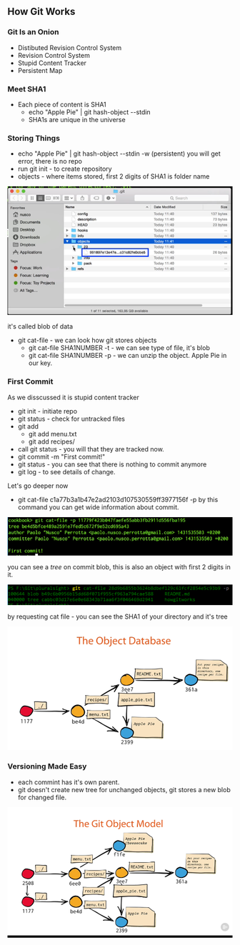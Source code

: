 ## How Git Works 
### Git Is an Onion
* Distibuted Revision Control System
* Revision Control System
* Stupid Content Tracker
* Persistent Map 

### Meet SHA1 

* Each piece of content is SHA1 
  * echo "Apple Pie" | git hash-object --stdin
  * SHA1s are unique in the universe 
  
### Storing Things
* echo "Apple Pie" | git hash-object --stdin -w (persistent)
you will get error, there is no repo
* run git init - to create repository
* objects - where items stored, first 2 digits of SHA1 is folder name

![img](https://github.com/Bes0n/pluralsight/blob/master/howgitworks/images/img1.PNG)

it's called blob of data

* git cat-file - we can look how git stores objects 
  * git cat-file SHA1NUMBER -t - we can see type of file, it's blob
  * git cat-file SHA1NUMBER -p - we can unzip the object. Apple Pie in our key. 
  
### First Commit 
As we disscussed it is stupid content tracker
* git init - initiate repo 
* git status - check for untracked files 
* git add
  * git add menu.txt
  * git add recipes/
* call git status - you will that they are tracked now. 
* git commit -m "First commit!"
* git status - you can see that there is nothing to commit anymore 
* git log - to see details of change. 

Let's go deeper now
* git cat-file c1a77b3a1b47e2ad2103d107530559ff3977156f -p
by this command you can get wide information about commit. 

![img](https://github.com/Bes0n/pluralsight/blob/master/howgitworks/images/img2.PNG)

you can see a *tree* on commit blob, this is also an object with first 2 digits in it. 

![img](https://github.com/Bes0n/pluralsight/blob/master/howgitworks/images/img3.PNG)

by requesting cat file - you can see the SHA1 of your directory and it's tree 

![img](https://github.com/Bes0n/pluralsight/blob/master/howgitworks/images/img4.PNG)

### Versioning Made Easy 
* each commint has it's own parent. 
* git doesn't create new tree for unchanged objects, git stores a new blob for changed file. 

![img](https://github.com/Bes0n/pluralsight/blob/master/howgitworks/images/img5.PNG)
